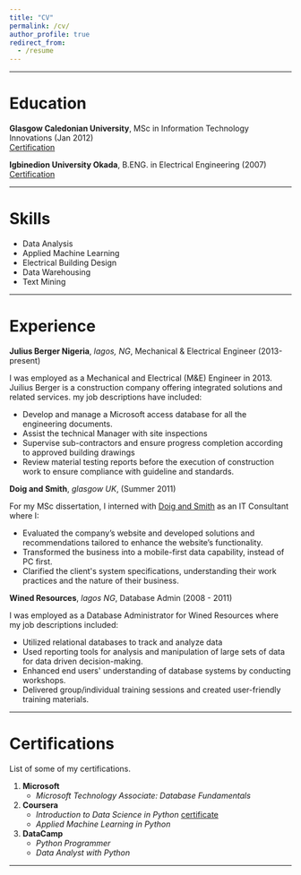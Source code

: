 ```yaml
---
title: "CV"
permalink: /cv/
author_profile: true
redirect_from:
  - /resume
---
```


***

# Education

**Glasgow Caledonian University**, MSc in Information Technology Innovations (Jan 2012)    
[Certification](https://github.com/cduvallet/phd-thesis/blob/master/duvallet_thesis_final.pdf)

**Igbinedion University Okada**, B.ENG. in Electrical Engineering (2007)   
[Certification](https://github.com/cduvallet/phd-thesis/blob/master/duvallet_thesis_final.pdf)

***

# Skills

* Data Analysis
* Applied Machine Learning
* Electrical Building Design
* Data Warehousing
* Text Mining

***

# Experience

**Julius Berger Nigeria**, _lagos, NG_, Mechanical & Electrical Engineer (2013-present)  

I was employed as a Mechanical and Electrical (M&E) Engineer in 2013. Juilius Berger is a construction company offering integrated
solutions and related services. my job descriptions have included:
* Develop and manage a Microsoft access database for all the engineering documents.
* Assist the technical Manager with site inspections
* Supervise sub-contractors and ensure progress completion according to approved building drawings
* Review material testing reports before the execution of construction work to ensure compliance with guideline and standards.


**Doig and Smith**, _glasgow UK_, (Summer 2011)  

For my MSc dissertation, I interned with [Doig and Smith]() as an IT Consultant where I: 
* Evaluated the company’s website and developed solutions and recommendations tailored to enhance the website’s functionality.
* Transformed the business into a mobile-first data capability, instead of PC first.
* Clarified the client's system specifications, understanding their work practices and the nature of their business.


**Wined Resources**, _lagos NG_, Database Admin (2008 - 2011)

I was employed as a Database Administrator for Wined Resources where my job descriptions included:
* Utilized relational databases  to track and analyze data
* Used reporting tools for analysis and manipulation of large sets of data for data driven decision-making.
* Enhanced end users' understanding of database systems by conducting workshops.
* Delivered group/individual training sessions and created user-friendly training materials.


***

# Certifications

List of some of my certifications.
1. **Microsoft** 
    * _Microsoft Technology Associate: Database Fundamentals_  
2. **Coursera** 
    * _Introduction to Data Science in Python_ [certificate](https://github.com/mrAlakija/mrAlakija.github.io/blob/master/files/Coursera%20Introduction%20to%20Data%20Science%20in%20Python.pdf)
    * _Applied Machine Learning in Python_
3. **DataCamp** 
    * _Python Programmer_
    * _Data Analyst with Python_

***






